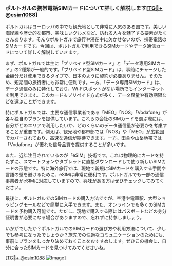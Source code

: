 ### ポルトガルの携帯電話SIMカードについて詳しく解説します[[TG💪+ @esim1088](https://t.me/s/esim1088)]

ポルトガルはヨーロッパの中でも観光地として非常に人気のある国です。美しい海岸線や歴史的な都市、美味しいグルメなど、訪れる人々を魅了する要素がたくさんあります。そんなポルトガルで旅行や滞在中に欠かせないのが、携帯電話のSIMカードです。今回は、ポルトガルで利用できるSIMカードやデータ通信カードについて詳しく解説していきます。

まず、ポルトガルでは主に「プリペイド型SIMカード」と「データ専用SIMカード」の2種類が一般的です。「プリペイド型SIMカード」は、事前にチャージした金額分だけ使用できるタイプで、日本のように契約が必要ありません。そのため、短期間の旅行者にも非常に便利です。一方、「データ専用SIMカード」は、データ通信のみに特化しており、Wi-Fiスポットがない場所でもインターネットを利用できます。このカードもプリペイド方式が多く、データ容量や有効期限などを選ぶことができます。

特にポルトガルでは、主要な通信事業者である「MEO」「NOS」「Vodafone」が各々独自のプランを提供しています。これらの会社のSIMカードを選ぶ際には、自分がどのエリアで利用したいか、どのくらいのデータ通信量が必要かを考慮することが重要です。例えば、観光地や都市部では「NOS」や「MEO」が広範囲でカバーされており、高速な通信が期待できます。一方、田舎や山岳地帯では「Vodafone」が優れた信号品質を提供することが多いです。

また、近年注目されているのが「eSIM」技術です。これは物理的にカードを持たずに、スマートフォンやタブレットに直接ダウンロードして使う新しいSIMカードの形態です。特に海外旅行では、現地で新規にSIMカードを購入する手間や言語の壁を避けるために、eSIMは非常に便利です。ポルトガルでも一部の通信事業者がeSIMに対応していますので、興味がある方はぜひチェックしてみてください。

最後に、ポルトガルでのSIMカードの購入方法ですが、空港や電車駅、大型ショッピングモールなどで簡単に入手できます。また、オンラインでも多くのSIMカードを予約購入可能です。ただし、現地で購入する際にはパスポートなどの身分証明書が必要になる場合がありますので、忘れずに持参しましょう。

いかがでしたか？ポルトガルでのSIMカードの選び方や利用方法について、少しでも参考になったでしょうか？旅先での快適なコミュニケーションのためにも、事前にプランをしっかり決めておくことをおすすめします。ぜひこの機会に、自分に合ったSIMカードを見つけてみてくださいね。

[[TG💪+ @esim1088](https://t.me/s/esim1088) ![Image](https://i.postimg.cc/Y0z9fWf4/image.png)]